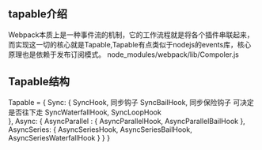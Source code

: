 ## tapable介绍
Webpack本质上是一种事件流的机制，它的工作流程就是将各个插件串联起来，而实现这一切的核心就是Tapable,Tapable有点类似于nodejs的events库，核心原理也是依赖于发布订阅模式。
node_modules/webpack/lib/Compoler.js


## Tapable结构
Tapable = {
    Sync: {
        SyncHook, 同步钩子
        SyncBailHook, 同步保险钩子 可决定是否往下走
        SyncWaterfallHook,
        SyncLoopHook   
    },
    Async: {
        AsyncParallel : {
            AsyncParallelHook,
            AsyncParallelBailHook
        },
        AsyncSeries: {
            AsyncSeriesHook,
            AsyncSeriesBailHook,
            AsyncSeriesWaterfallHook
        }
    }
}